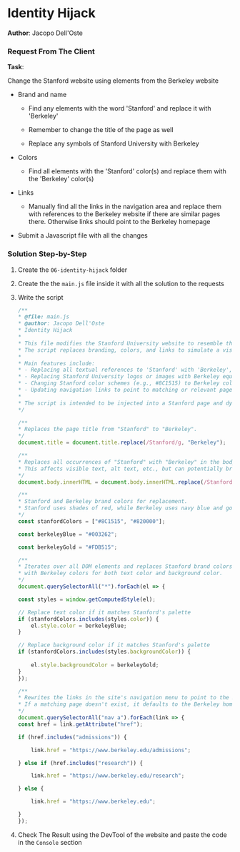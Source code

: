 # Identity Hijack

**Author**: Jacopo Dell'Oste 

### Request From The Client

**Task**: 

Change the Stanford website using elements from the Berkeley website

- Brand and name

    + Find any elements with the word 'Stanford' and replace it with 'Berkeley'

    + Remember to change the title of the page as well

    + Replace any symbols of Stanford University with Berkeley

- Colors

    + Find all elements with the 'Stanford' color(s) and replace them with the 'Berkeley' color(s)

- Links

    + Manually find all the links in the navigation area and replace them with references to the Berkeley website if there are similar pages there. Otherwise links should point to the Berkeley homepage

- Submit a Javascript file with all the changes


### Solution Step-by-Step

1. Create the  `06-identity-hijack` folder

2. Create the the `main.js` file inside it with all the solution to the requests

3. Write the script  

    ```javascript
    /**
    * @file: main.js
    * @author: Jacopo Dell'Oste
    * Identity Hijack
    *
    * This file modifies the Stanford University website to resemble the University of California, Berkeley website.
    * The script replaces branding, colors, and links to simulate a visual and functional switch of identity.
    * 
    * Main features include:
    * - Replacing all textual references to 'Stanford' with 'Berkeley', including the document title.
    * - Replacing Stanford University logos or images with Berkeley equivalents.
    * - Changing Stanford color schemes (e.g., #8C1515) to Berkeley colors (#003262, #FDB515).
    * - Updating navigation links to point to matching or relevant pages on the Berkeley website.
    * 
    * The script is intended to be injected into a Stanford page and dynamically transform its appearance and branding.
    */

    /**
    * Replaces the page title from "Stanford" to "Berkeley".
    */
    document.title = document.title.replace(/Stanford/g, "Berkeley");

    /**
    * Replaces all occurrences of "Stanford" with "Berkeley" in the body content.
    * This affects visible text, alt text, etc., but can potentially break script content or inline event handlers.
    */
    document.body.innerHTML = document.body.innerHTML.replace(/Stanford/g, "Berkeley");

    /**
    * Stanford and Berkeley brand colors for replacement.
    * Stanford uses shades of red, while Berkeley uses navy blue and gold.
    */
    const stanfordColors = ["#8C1515", "#820000"];

    const berkeleyBlue = "#003262";

    const berkeleyGold = "#FDB515";

    /**
    * Iterates over all DOM elements and replaces Stanford brand colors
    * with Berkeley colors for both text color and background color.
    */
    document.querySelectorAll("*").forEach(el => {

    const styles = window.getComputedStyle(el);

    // Replace text color if it matches Stanford's palette
    if (stanfordColors.includes(styles.color)) {
        el.style.color = berkeleyBlue;
    }

    // Replace background color if it matches Stanford's palette
    if (stanfordColors.includes(styles.backgroundColor)) {
        
        el.style.backgroundColor = berkeleyGold;
    }
    });

    /**
    * Rewrites the links in the site's navigation menu to point to the Berkeley equivalents.
    * If a matching page doesn't exist, it defaults to the Berkeley homepage.
    */
    document.querySelectorAll("nav a").forEach(link => {
    const href = link.getAttribute("href");

    if (href.includes("admissions")) {

        link.href = "https://www.berkeley.edu/admissions";

    } else if (href.includes("research")) {

        link.href = "https://www.berkeley.edu/research";

    } else {

        link.href = "https://www.berkeley.edu";

    }
    });
    ```

4. Check The Result using the DevTool of the website and paste the code in the `Console` section
